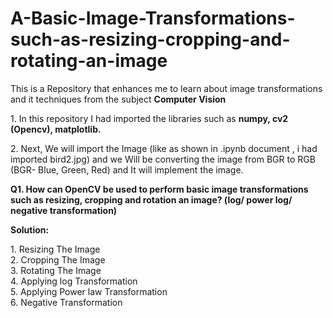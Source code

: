 # A-Basic-Image-Transformations-such-as-resizing-cropping-and-rotating-an-image
<p> This is a Repository that enhances me to learn about image transformations and it techniques from the subject <b>Computer Vision</b> </p>
<p> 1. In this repository I had imported the libraries such as <b>numpy, cv2 (Opencv), matplotlib.</b></p>
<p> 2. Next, We will import the Image (like as shown in .ipynb document , i had imported bird2.jpg) and we Will be converting the image from BGR to RGB (BGR- Blue, Green, Red) and It will implement the image.</p> 
<p> <b>Q1. How can OpenCV be used to perform basic image transformations such as resizing, cropping and rotation an image? (log/ power log/ negative transformation)</b></p>
<p><b> Solution:</b></p>
<p> 1. Resizing The Image
<br>
    2. Cropping The Image
</br>
    3. Rotating The Image
<br>
    4. Applying log Transformation
</br>    
    5. Applying Power law Transformation
<br>
    6. Negative Transformation
</br> </p>
